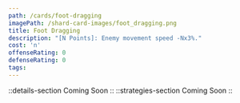 ```yaml
---
path: /cards/foot-dragging
imagePath: /shard-card-images/foot_dragging.png
title: Foot Dragging
description: "[N Points]: Enemy movement speed -Nx3%."
cost: 'n'
offenseRating: 0
defenseRating: 0
tags:
---
```

::details-section
Coming Soon
::
::strategies-section
Coming Soon
::